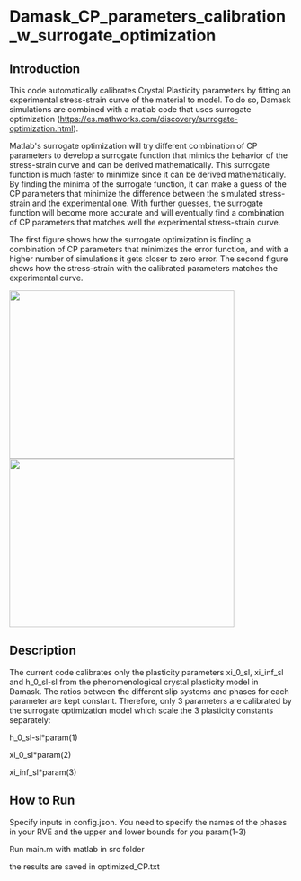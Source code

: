 # Damask_CP_parameters_calibration_w_surrogate_optimization

## Introduction

This code automatically calibrates Crystal Plasticity parameters by fitting an experimental stress-strain curve of the material to model. To do so, Damask simulations are combined with a matlab code that uses surrogate optimization (https://es.mathworks.com/discovery/surrogate-optimization.html).

Matlab's surrogate optimization will try different combination of CP parameters to develop a surrogate function that mimics the behavior of the stress-strain curve and can be derived mathematically. This surrogate function is much faster to minimize since it can be derived mathematically. By finding the minima of the surrogate function, it can make a guess of the CP parameters that minimize the difference between the simulated stress-strain and the experimental one. With further guesses, the surrogate function will become more accurate and will eventually find a combination of CP parameters that matches well the experimental stress-strain curve.

The first figure shows how the surrogate optimization is finding a combination of CP parameters that minimizes the error function, and with a higher number of simulations it gets closer to zero error. The second figure shows how the stress-strain with the calibrated parameters matches the experimental curve.

<img src="https://github.com/Strathclyde-AFRC-Computational-Sciences/Damask_CP_parameters_calibration_w_surrogate_optimization/assets/93150422/4f6a57ac-8fe5-461d-9061-58697c72cc36" height="300" width="400">

<img src="https://github.com/Strathclyde-AFRC-Computational-Sciences/Damask_CP_parameters_calibration_w_surrogate_optimization/assets/93150422/e7e857fd-6935-4ce7-8d0c-7846315b724a" height="300" width="400">

## Description
The current code calibrates only the plasticity parameters xi_0_sl, xi_inf_sl and h_0_sl-sl from the phenomenological crystal plasticity model in Damask. The ratios between the different slip systems and phases for each parameter are kept constant. Therefore, only 3 parameters are calibrated by the surrogate optimization model which scale the 3 plasticity constants separately:

h_0_sl-sl*param(1)

xi_0_sl*param(2)

xi_inf_sl*param(3)

## How to Run
Specify inputs in config.json. You need to specify the names of the phases in your RVE and the upper and lower bounds for you param(1-3)

Run main.m with matlab in src folder

the results are saved in optimized_CP.txt
